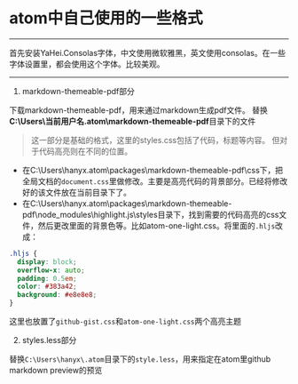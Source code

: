 # atom中自己使用的一些格式

---

首先安装YaHei.Consolas字体，中文使用微软雅黑，英文使用consolas。在一些字体设置里，都会使用这个字体。比较美观。

---

1. markdown-themeable-pdf部分

  下载markdown-themeable-pdf，用来通过markdown生成pdf文件。
  替换**C:\Users\当前用户名\.atom\markdown-themeable-pdf**目录下的文件

  > 这一部分是基础的格式，这里的styles.css包括了代码，标题等内容。
  但对于代码高亮则在不同的位置。

  - 在C:\Users\hanyx\.atom\packages\markdown-themeable-pdf\css下，把全局文档的`document.css`里做修改。主要是高亮代码的背景部分。已经将修改好的该文件放在当前目录下了。
  -  在C:\Users\hanyx\.atom\packages\markdown-themeable-pdf\node_modules\highlight.js\styles目录下，找到需要的代码高亮的css文件，然后更改里面的背景色等。比如atom-one-light.css。将里面的`.hljs`改成：
  ```css
  .hljs {
    display: block;
    overflow-x: auto;
    padding: 0.5em;
    color: #383a42;
    background: #e8e8e8;
  }
  ```
  这里也放置了`github-gist.css`和`atom-one-light.css`两个高亮主题

2. styles.less部分

  替换`C:\Users\hanyx\.atom`目录下的`style.less`，用来指定在atom里github markdown preview的预览
